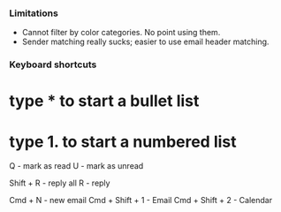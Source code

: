 ### Limitations

* Cannot filter by color categories. No point using them.
* Sender matching really sucks; easier to use email header matching.


### Keyboard shortcuts

# type * to start a bullet list
# type 1. to start a numbered list

Q - mark as read
U - mark as unread

Shift + R - reply all
R - reply

Cmd + N - new email
Cmd + Shift + 1 - Email
Cmd + Shift + 2 - Calendar